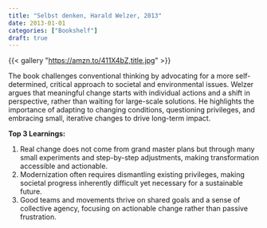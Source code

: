 ```yaml
---
title: "Selbst denken, Harald Welzer, 2013"
date: 2013-01-01
categories: ["Bookshelf"]
draft: true
---
```


{{< gallery "https://amzn.to/411X4bZ,title.jpg" >}}

The book challenges conventional thinking by advocating for a more self-determined, critical approach to societal and environmental issues. Welzer argues that meaningful change starts with individual actions and a shift in perspective, rather than waiting for large-scale solutions. He highlights the importance of adapting to changing conditions, questioning privileges, and embracing small, iterative changes to drive long-term impact.

**Top 3 Learnings:**

1. Real change does not come from grand master plans but through many small experiments and step-by-step adjustments, making transformation accessible and actionable.
2. Modernization often requires dismantling existing privileges, making societal progress inherently difficult yet necessary for a sustainable future.
3. Good teams and movements thrive on shared goals and a sense of collective agency, focusing on actionable change rather than passive frustration.
